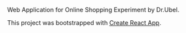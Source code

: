 Web Application for Online Shopping Experiment by Dr.Ubel. 

This project was bootstrapped with [Create React App](https://github.com/facebookincubator/create-react-app).

